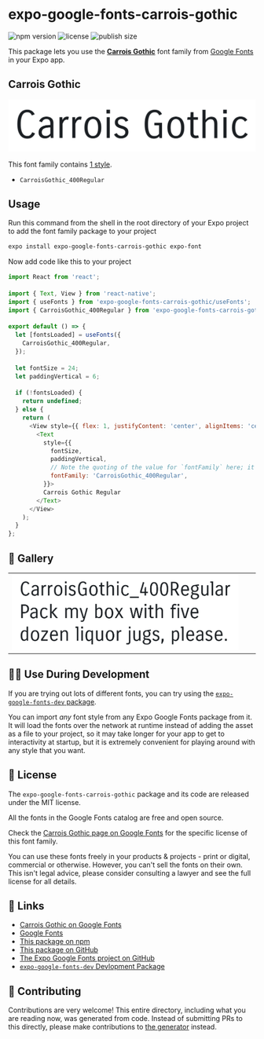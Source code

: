 # expo-google-fonts-carrois-gothic

![npm version](https://flat.badgen.net/npm/v/expo-google-fonts-carrois-gothic)
![license](https://flat.badgen.net/github/license/expo/google-fonts)
![publish size](https://flat.badgen.net/packagephobia/install/expo-google-fonts-carrois-gothic)

This package lets you use the [**Carrois Gothic**](https://fonts.google.com/specimen/Carrois+Gothic) font family from [Google Fonts](https://fonts.google.com/) in your Expo app.

## Carrois Gothic

![Carrois Gothic](./font-family.png)

This font family contains [1 style](#-gallery).

- `CarroisGothic_400Regular`

## Usage

Run this command from the shell in the root directory of your Expo project to add the font family package to your project
```sh
expo install expo-google-fonts-carrois-gothic expo-font
```

Now add code like this to your project
```js
import React from 'react';

import { Text, View } from 'react-native';
import { useFonts } from 'expo-google-fonts-carrois-gothic/useFonts';
import { CarroisGothic_400Regular } from 'expo-google-fonts-carrois-gothic/400Regular';

export default () => {
  let [fontsLoaded] = useFonts({
    CarroisGothic_400Regular,
  });

  let fontSize = 24;
  let paddingVertical = 6;

  if (!fontsLoaded) {
    return undefined;
  } else {
    return (
      <View style={{ flex: 1, justifyContent: 'center', alignItems: 'center' }}>
        <Text
          style={{
            fontSize,
            paddingVertical,
            // Note the quoting of the value for `fontFamily` here; it expects a string!
            fontFamily: 'CarroisGothic_400Regular',
          }}>
          Carrois Gothic Regular
        </Text>
      </View>
    );
  }
};

```

## 🔡 Gallery


||||
|-|-|-|
|![CarroisGothic_400Regular](.//400Regular/CarroisGothic_400Regular.ttf.png)||||


## 👩‍💻 Use During Development

If you are trying out lots of different fonts, you can try using the [`expo-google-fonts-dev` package](https://github.com/freeboub/google-fonts/tree/master/font-packages/dev#readme).

You can import *any* font style from any Expo Google Fonts package from it. It will load the fonts
over the network at runtime instead of adding the asset as a file to your project, so it may take longer
for your app to get to interactivity at startup, but it is extremely convenient
for playing around with any style that you want.

## 📖 License

The `expo-google-fonts-carrois-gothic` package and its code are released under the MIT license.

All the fonts in the Google Fonts catalog are free and open source.

Check the [Carrois Gothic page on Google Fonts](https://fonts.google.com/specimen/Carrois+Gothic) for the specific license of this font family.

You can use these fonts freely in your products & projects - print or digital, commercial or otherwise. However, you can't sell the fonts on their own. This isn't legal advice, please consider consulting a lawyer and see the full license for all details.

## 🔗 Links

- [Carrois Gothic on Google Fonts](https://fonts.google.com/specimen/Carrois+Gothic)
- [Google Fonts](https://fonts.google.com/)
- [This package on npm](https://www.npmjs.com/package/expo-google-fonts-carrois-gothic)
- [This package on GitHub](https://github.com/freeboub/google-fonts/tree/master/font-packages/carrois-gothic)
- [The Expo Google Fonts project on GitHub](https://github.com/freeboub/google-fonts)
- [`expo-google-fonts-dev` Devlopment Package](https://github.com/freeboub/google-fonts/tree/master/font-packages/dev)

## 🤝 Contributing

Contributions are very welcome! This entire directory, including what you are reading now, was generated from code. Instead of submitting PRs to this directly, please make contributions to [the generator](https://github.com/freeboub/google-fonts/tree/master/packages/generator) instead.
